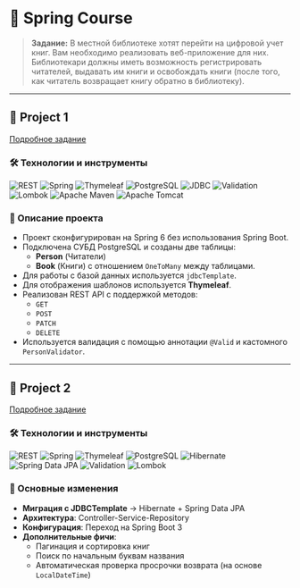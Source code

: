 # 🌱 Spring Course

> **Задание:** В местной библиотеке хотят перейти на цифровой учет книг. Вам
необходимо реализовать веб-приложение для них. Библиотекари
должны иметь возможность регистрировать читателей, выдавать им
книги и освобождать книги (после того, как читатель возвращает
книгу обратно в библиотеку).

---

## 📂 Project 1

[Подробное задание](https://swiftbook.org/system/uploads/lecture_material/material/866/Project1_TZ.pdf)

### 🛠 Технологии и инструменты

![REST](https://img.shields.io/badge/REST-API-brightgreen)
![Spring](https://img.shields.io/badge/Spring%20framework-6DB33F?logo=spring&logoColor=white)
![Thymeleaf](https://img.shields.io/badge/Thymeleaf-%23005C0F.svg?logo=Thymeleaf&logoColor=white)
![PostgreSQL](https://img.shields.io/badge/PostgreSQL-316192?logo=postgresql&logoColor=white)
![JDBC](https://img.shields.io/badge/JDBC-Template-yellow)
![Validation](https://img.shields.io/badge/Validation-@Valid-red)
![Lombok](https://img.shields.io/badge/Lombok-red)
![Apache Maven](https://img.shields.io/badge/Apache%20Maven-C71A36?logo=Apache%20Maven&logoColor=white)
![Apache Tomcat](https://img.shields.io/badge/apache%20tomcat-%23F8DC75.svg?logo=apache-tomcat&logoColor=black)

### 📝 Описание проекта

- Проект сконфигурирован на Spring 6 без использования Spring Boot.
- Подключена СУБД PostgreSQL и созданы две таблицы:
    - **Person** (Читатели)
    - **Book** (Книги) с отношением `OneToMany` между таблицами.
- Для работы с базой данных используется `jdbcTemplate`.
- Для отображения шаблонов используется **Thymeleaf**.
- Реализован REST API с поддержкой методов:
    - `GET`
    - `POST`
    - `PATCH`
    - `DELETE`
- Используется валидация с помощью аннотации `@Valid` и кастомного `PersonValidator`.

---

## 📂 Project 2

[Подробное задание](https://swiftbook.org/system/uploads/lecture_material/material/872/Project2_TZ.pdf)

### 🛠 Технологии и инструменты

![REST](https://img.shields.io/badge/REST-API-brightgreen)
![Spring](https://img.shields.io/badge/Spring%20framework-6DB33F?logo=spring&logoColor=white)
![Thymeleaf](https://img.shields.io/badge/Thymeleaf-%23005C0F.svg?logo=Thymeleaf&logoColor=white)
![PostgreSQL](https://img.shields.io/badge/PostgreSQL-316192?logo=postgresql&logoColor=white)
![Hibernate](https://img.shields.io/badge/Hibernate-59666C?logo=Hibernate&logoColor=white)
![Spring Data JPA](https://img.shields.io/badge/Spring_Data_JPA-3.x-yellow)
![Validation](https://img.shields.io/badge/Validation-@Valid-red)
![Lombok](https://img.shields.io/badge/Lombok-red)

### 🚀 Основные изменения
- **Миграция с JDBCTemplate** → Hibernate + Spring Data JPA
- **Архитектура**: Controller-Service-Repository
- **Конфигурация**: Переход на Spring Boot 3
- **Дополнительные фичи**:
    - Пагинация и сортировка книг
    - Поиск по начальным буквам названия
    - Автоматическая проверка просрочки возврата (на основе `LocalDateTime`)